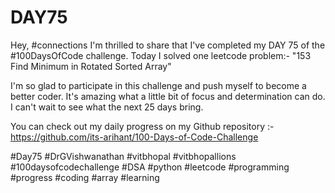 # DAY75
Hey, #connections I'm thrilled to share that I've completed my DAY 75 of the #100DaysOfCode challenge. Today I solved one leetcode problem:- "153 Find Minimum in Rotated Sorted Array"

I'm so glad to participate in this challenge and push myself to become a better coder. It's amazing what a little bit of focus and determination can do. I can't wait to see what the next 25 days bring.

You can check out my daily progress on my Github repository :- https://github.com/its-arihant/100-Days-of-Code-Challenge

#Day75 #DrGVishwanathan #vitbhopal #vitbhopallions #100daysofcodechallenge #DSA #python #leetcode #programming #progress #coding #array #learning 